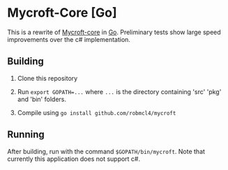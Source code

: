 Mycroft-Core [Go]
=================

This is a rewrite of [Mycroft-core](https://github.com/rit-sse-mycroft/core/)
in [Go](http://golang.org/). Preliminary tests show large speed improvements
over the c# implementation.


Building
--------

1. Clone this repository

2. Run `export GOPATH=...` where `...` is the directory containing 'src' 'pkg'
and 'bin' folders.

3. Compile using `go install github.com/robmcl4/mycroft`


Running
-------

After building, run with the command `$GOPATH/bin/mycroft`. Note that currently
this application does not support c#.
